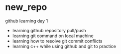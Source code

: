 # new_repo

github learning day 1 
- learning github repository pull/push 
- learning git command on local machine
- learning how to resolve git commit conflicts
- learning c++ while using github and git to practice
